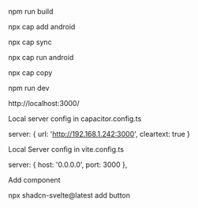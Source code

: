 npm run build

npx cap add android

npx cap sync

npx cap run android

npx cap copy

npm run dev

http://localhost:3000/


Local server config in capacitor.config.ts

  server: {
    url: 'http://192.168.1.242:3000',
    cleartext: true
  }
  
Local Server config in vite.config.ts

server: {
		host: '0.0.0.0',
		port: 3000
	},



Add component

npx shadcn-svelte@latest add button


